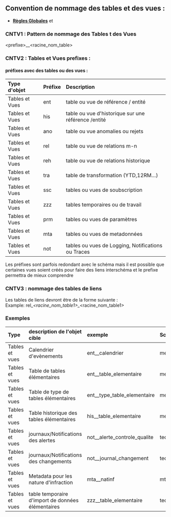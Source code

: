 ## Convention de nommage des tables et des vues :

- **[Règles Globales](GlobalRules.md)** et

### CNTV1 : Pattern de nommage des Tables t des Vues
\<prefixe\>\__\<racine_nom_table\>

### CNTV2 : Tables et Vues prefixes :

#### préfixes avec des tables ou des vues :  

| Type d'objet    |	Préfixe    |	Description |
| :---            |    :----  | :---        |
| Tables et Vues  |	ent          |	table ou vue de référence / entité |
| Tables et Vues  |	his          |	table ou vue d'historique sur une référence /entité |
| Tables et Vues  |	ano          |	table ou vue anomalies ou rejets  |
| Tables et Vues  |	rel          |	table ou vue de relations m-n |
| Tables et Vues  |	reh          |	table ou vue de relations historique |
| Tables et Vues  |	tra          |	table de transformation (YTD,12RM…) |
| Tables et Vues  |	ssc          |	tables ou vues de soubscription  |
| Tables et Vues  |	zzz          |	tables temporaires ou de travail |
| Tables et Vues  |	prm          |	tables ou vues de paramètres  |
| Tables et Vues  |	mta          |	tables ou vues de metadonnées  |
| Tables et Vues  |	not          |	tables ou vues de Logging, Notifications ou Traces |

Les préfixes sont parfois redondant avec le schéma mais il est possible que certaines vues soient créés pour faire des liens interschéma et le prefixe permettra de mieux comprendre

### CNTV3 : nommage des tables de liens
Les tables de liens devront être de la forme suivante :<br/>
Example: rel\__\<racine_nom_table1\>\__\<racine_nom_table1\>


### Exemples

|	Type            |	description de l'objet cible	                    |	exemple	                    |	Schéma	|
|	:---	        |	:---	                                            |	:---	                    |	:---    |
|	Tables et vues	|	Calendrier d'evènements	                            |	ent__calendrier	            |	met_eve |
|	Tables et vues	|	Table de tables élémentaires	                    |	ent__table_elementaire	    |	met_tem |
|	Tables et vues	|	Table de type de tables élémentaires	            |	ent__type_table_elementaire	|	met_tem |
|	Tables et vues	|	Table historique des tables élémentaires	        |	his__table_elementaire	    |	met_tem |
|	Tables et vues	|	journaux/Notifications des alertes	                |	not__alerte_controle_qualite|	tec_qua |
|	Tables et vues	|	journaux/Notifications des changements	            |	not__journal_changement	    |	tec_not |
|	Tables et vues	|	Metadata pour les nature d'infraction	            |	mta__natinf	                |	mta_nin |
|	Tables et vues	|	table temporaire d'import de données élémentaires	|	zzz__table_elementaire	    |	tec_imp |



